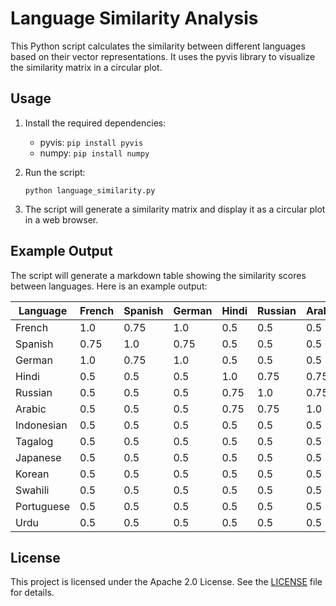 # Language Similarity Analysis

This Python script calculates the similarity between different languages based on their vector representations. It uses the pyvis library to visualize the similarity matrix in a circular plot.

## Usage

1. Install the required dependencies:
   - pyvis: `pip install pyvis`
   - numpy: `pip install numpy`

2. Run the script:
   ```
   python language_similarity.py
   ```

3. The script will generate a similarity matrix and display it as a circular plot in a web browser.

## Example Output

The script will generate a markdown table showing the similarity scores between languages. Here is an example output:

| Language   | French | Spanish | German | Hindi | Russian | Arabic | Indonesian | Tagalog | Japanese | Korean | Swahili | Portuguese | Urdu |
|------------|--------|---------|--------|-------|---------|--------|-------------|---------|----------|--------|----------|-------------|------|
| French     | 1.0    | 0.75    | 1.0    | 0.5   | 0.5     | 0.5    | 0.5         | 0.5     | 0.5      | 0.5    | 0.5      | 0.5         | 0.5  |
| Spanish    | 0.75   | 1.0     | 0.75   | 0.5   | 0.5     | 0.5    | 0.5         | 0.5     | 0.5      | 0.5    | 0.5      | 0.5         | 0.5  |
| German     | 1.0    | 0.75    | 1.0    | 0.5   | 0.5     | 0.5    | 0.5         | 0.5     | 0.5      | 0.5    | 0.5      | 0.5         | 0.5  |
| Hindi      | 0.5    | 0.5     | 0.5    | 1.0   | 0.75    | 0.75   | 0.5         | 0.5     | 0.5      | 0.5    | 0.5      | 0.5         | 0.5  |
| Russian    | 0.5    | 0.5     | 0.5    | 0.75  | 1.0     | 0.75   | 0.5         | 0.5     | 0.5      | 0.5    | 0.5      | 0.5         | 0.5  |
| Arabic     | 0.5    | 0.5     | 0.5    | 0.75  | 0.75    | 1.0    | 0.5         | 0.5     | 0.5      | 0.5    | 0.5      | 0.5         | 0.5  |
| Indonesian | 0.5    | 0.5     | 0.5    | 0.5   | 0.5     | 0.5    | 1.0         | 0.75    | 0.75     | 0.5    | 0.5      | 0.5         | 0.5  |
| Tagalog    | 0.5    | 0.5     | 0.5    | 0.5   | 0.5     | 0.5    | 0.75        | 1.0     | 0.75     | 0.5    | 0.5      | 0.5         | 0.5  |
| Japanese   | 0.5    | 0.5     | 0.5    | 0.5   | 0.5     | 0.5    | 0.75        | 0.75    | 1.0      | 0.5    | 0.5      | 0.5         | 0.5  |
| Korean     | 0.5    | 0.5     | 0.5    | 0.5   | 0.5     | 0.5    | 0.5         | 0.5     | 0.5      | 1.0    | 0.75     | 0.5         | 0.5  |
| Swahili    | 0.5    | 0.5     | 0.5    | 0.5   | 0.5     | 0.5    | 0.5         | 0.5     | 0.5      | 0.75   | 1.0      | 0.5         | 0.5  |
| Portuguese | 0.5    | 0.5     | 0.5    | 0.5   | 0.5     | 0.5    | 0.5         | 0.5     | 0.5      | 0.5    | 0.5      | 1.0         | 0.75 |
| Urdu       | 0.5    | 0.5     | 0.5    | 0.5   | 0.5     | 0.5    | 0.5         | 0.5     | 0.5      | 0.5    | 0.5      | 0.75        | 1.0  |

## License

This project is licensed under the Apache 2.0 License. See the [LICENSE](LICENSE) file for details.

